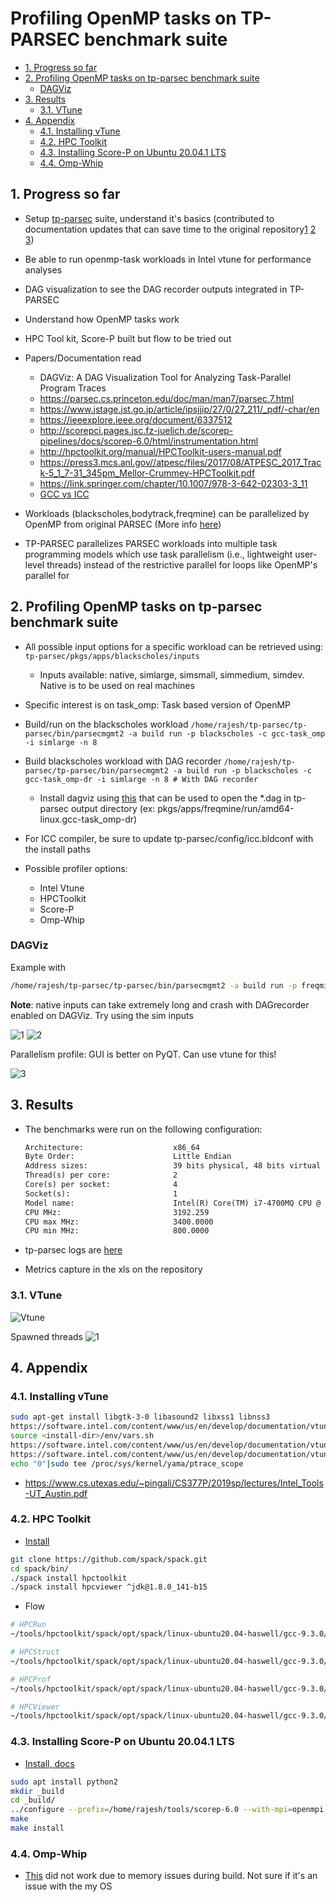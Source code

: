 <!-- no_toc -->

# Profiling OpenMP tasks on TP-PARSEC benchmark suite

- [1. Progress so far](#1-progress-so-far)
- [2. Profiling OpenMP tasks on tp-parsec benchmark suite](#2-profiling-openmp-tasks-on-tp-parsec-benchmark-suite)
  - [DAGViz](#dagviz)
- [3. Results](#3-results)
  - [3.1. VTune](#31-vtune)
- [4. Appendix](#4-appendix)
  - [4.1. Installing vTune](#41-installing-vtune)
  - [4.2. HPC Toolkit](#42-hpc-toolkit)
  - [4.3. Installing Score-P on Ubuntu 20.04.1 LTS](#43-installing-score-p-on-ubuntu-20041-lts)
  - [4.4. Omp-Whip](#44-omp-whip)

## 1. Progress so far

- Setup [tp-parsec](https://github.com/massivethreads/tp-parsec) suite, understand it's basics (contributed to documentation updates that can save time to the original repository[1](https://github.com/massivethreads/tp-parsec/pull/2) [2](https://github.com/massivethreads/tp-parsec/pull/3) [3](https://github.com/massivethreads/dagviz/pull/2))
- Be able to run openmp-task workloads in Intel vtune for performance analyses
- DAG visualization to see the DAG recorder outputs integrated in TP-PARSEC
- Understand how OpenMP tasks work
- HPC Tool kit, Score-P built but flow to be tried out
- Papers/Documentation read
  - DAGViz: A DAG Visualization Tool for Analyzing Task-Parallel Program Traces
  - https://parsec.cs.princeton.edu/doc/man/man7/parsec.7.html
  - https://www.jstage.jst.go.jp/article/ipsjjip/27/0/27_211/_pdf/-char/en
  - https://ieeexplore.ieee.org/document/6337512
  - http://scorepci.pages.jsc.fz-juelich.de/scorep-pipelines/docs/scorep-6.0/html/instrumentation.html
  - http://hpctoolkit.org/manual/HPCToolkit-users-manual.pdf
  - https://press3.mcs.anl.gov//atpesc/files/2017/08/ATPESC_2017_Track-5_1_7-31_345pm_Mellor-Crummey-HPCToolkit.pdf
  - https://link.springer.com/chapter/10.1007/978-3-642-02303-3_11
  - [GCC vs ICC](http://citeseerx.ist.psu.edu/viewdoc/download?doi=10.1.1.679.1280&rep=rep1&type=pdf#:~:text=GCC%20stands%20for%20%E2%80%9CGNU%20Compiler,and%20Intel%2Dbased%20Android%20devices.)

- Workloads (blackscholes,bodytrack,freqmine) can be parallelized by OpenMP from original PARSEC (More info [here](http://wiki.cs.princeton.edu/index.php/PARSEC))
- TP-PARSEC parallelizes PARSEC workloads into multiple task programming models which use task parallelism (i.e., lightweight user-level threads) instead of the restrictive parallel for loops like OpenMP's parallel for

## 2. Profiling OpenMP tasks on tp-parsec benchmark suite

- All possible input options for a specific workload can be retrieved using: ```tp-parsec/pkgs/apps/blackscholes/inputs```
  - Inputs available: native, simlarge, simsmall, simmedium, simdev. Native is to be used on real machines
- Specific interest is on task_omp: Task based version of OpenMP

- Build/run on the blackscholes workload
```/home/rajesh/tp-parsec/tp-parsec/bin/parsecmgmt2 -a build run -p blackscholes -c gcc-task_omp -i simlarge -n 8```

- Build blackscholes workload with DAG recorder
```/home/rajesh/tp-parsec/tp-parsec/bin/parsecmgmt2 -a build run -p blackscholes -c gcc-task_omp-dr -i simlarge -n 8 # With DAG recorder```
  - Install dagviz using [this](https://github.com/massivethreads/dagviz) that can be used to open the *.dag in tp-parsec output directory (ex: pkgs/apps/freqmine/run/amd64-linux.gcc-task_omp-dr)

- For ICC compiler, be sure to update tp-parsec/config/icc.bldconf with the install paths

- Possible profiler options:
  - Intel Vtune
  - HPCToolkit
  - Score-P
  - Omp-Whip

### DAGViz

Example with
```bash
/home/rajesh/tp-parsec/tp-parsec/bin/parsecmgmt2 -a build run -p freqmine -c gcc-task_omp-dr -i simlarge -n 8
```

**Note**: native inputs can take extremely long and crash with DAGrecorder enabled on DAGViz. Try using the sim inputs

![1](images/2020-11-01-17-20-39.png)
![2](images/2020-11-01-17-21-06.png)

Parallelism profile: GUI is better on PyQT. Can use vtune for this!

![3](images/2020-11-01-17-24-48.png)

## 3. Results

- The benchmarks were run on the following configuration:

  ```txt
  Architecture:                    x86_64
  Byte Order:                      Little Endian
  Address sizes:                   39 bits physical, 48 bits virtual
  Thread(s) per core:              2
  Core(s) per socket:              4
  Socket(s):                       1
  Model name:                      Intel(R) Core(TM) i7-4700MQ CPU @ 2.40GHz
  CPU MHz:                         3192.259
  CPU max MHz:                     3400.0000
  CPU min MHz:                     800.0000
  ```

- tp-parsec logs are [here](./tp-parsec/logs)
- Metrics capture in the xls on the repository

### 3.1. VTune

![Vtune](images/2020-11-01-15-49-09.png)

Spawned threads
![1](images/2020-11-01-15-51-35.png)

## 4. Appendix

### 4.1. Installing vTune

```bash
sudo apt-get install libgtk-3-0 libasound2 libxss1 libnss3
https://software.intel.com/content/www/us/en/develop/documentation/vtune-install-guide-linux/top/user-interface-install.html#user-interface-install
source <install-dir>/env/vars.sh
https://software.intel.com/content/www/us/en/develop/documentation/vtune-help/top/set-up-analysis-target/linux-targets/building-and-installing-the-sampling-drivers-for-linux-targets.html
https://software.intel.com/content/www/us/en/develop/documentation/vtune-help/top/installation/verify-linux-installation.html
echo "0"|sudo tee /proc/sys/kernel/yama/ptrace_scope
```

- https://www.cs.utexas.edu/~pingali/CS377P/2019sp/lectures/Intel_Tools-UT_Austin.pdf

### 4.2. HPC Toolkit

- [Install](http://hpctoolkit.org/software.html)

```bash
git clone https://github.com/spack/spack.git
cd spack/bin/
./spack install hpctoolkit
./spack install hpcviewer ^jdk@1.8.0_141-b15

```

- Flow

```bash
# HPCRun
~/tools/hpctoolkit/spack/opt/spack/linux-ubuntu20.04-haswell/gcc-9.3.0/hpctoolkit-2020.08.03-gxrlef3hst5bjnlmmnny4ypagzdv55cd/bin/hpcrun /home/rajesh/tp-parsec/tp-parsec/bin/parsecmgmt2 -a build run -p bodytrack -c gcc-task_omp -i native -n 2

# HPCStruct
~/tools/hpctoolkit/spack/opt/spack/linux-ubuntu20.04-haswell/gcc-9.3.0/hpctoolkit-2020.08.03-gxrlef3hst5bjnlmmnny4ypagzdv55cd/bin/hpcstruct /home/rajesh/tp-parsec/tp-parsec/pkgs/apps/bodytrack/inst/amd64-linux.gcc-task_omp/bin/bodytrack

# HPCProf
~/tools/hpctoolkit/spack/opt/spack/linux-ubuntu20.04-haswell/gcc-9.3.0/hpctoolkit-2020.08.03-gxrlef3hst5bjnlmmnny4ypagzdv55cd/bin/hpcprof --structure bodytrack.hpcstruct -I /home/rajesh/tp-parsec/tp-parsec/pkgs/apps/bodytrack/inst/amd64-linux.gcc-task_omp/bin/bodytrack/+ hpctoolkit-basename-measurements hpctoolkit-bash-measurements hpctoolkit-cat-measurements hpctoolkit-date-measurements hpctoolkit-dirname-measurements hpctoolkit-expr-measurements hpctoolkit-mkdir-measurements hpctoolkit-rm-measurements hpctoolkit-tee-measurements

# HPCViewer
~/tools/hpctoolkit/spack/opt/spack/linux-ubuntu20.04-haswell/gcc-9.3.0/hpcviewer-2020.07-5jhzze7aivxmalacdujvlgpqz662r5yz/bin/hpcviewer hpctoolkit-basename-database
```

### 4.3. Installing Score-P on Ubuntu 20.04.1 LTS

- [Install, docs](https://www.vi-hps.org/projects/score-p/)

```bash
sudo apt install python2
mkdir _build
cd _build/
../configure --prefix=/home/rajesh/tools/scorep-6.0 --with-mpi=openmpi
make
make install
```

### 4.4. Omp-Whip

- [This](https://github.com/rutgers-apl/omp-whip.git) did not work due to memory issues during build. Not sure if it's an issue with the my OS